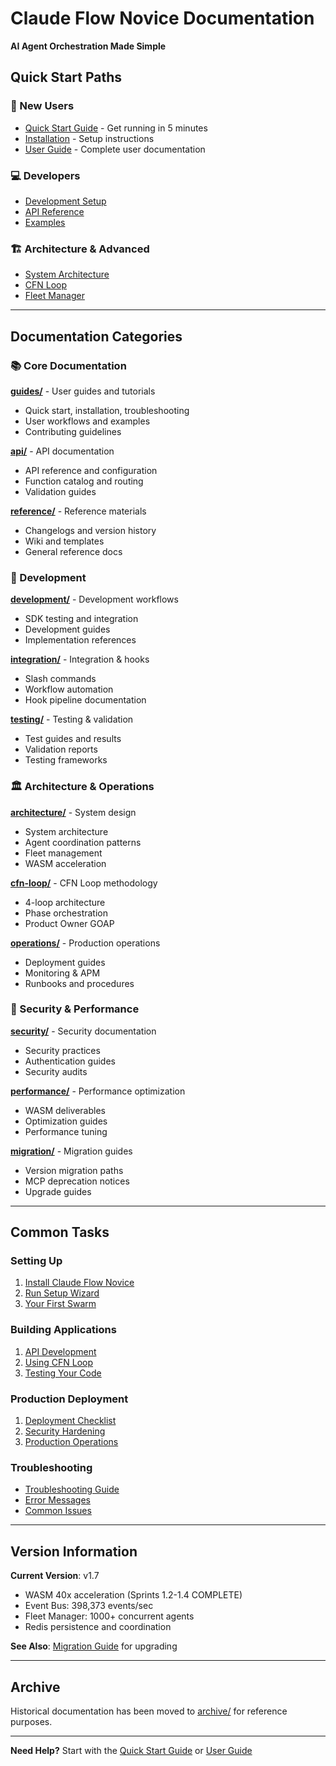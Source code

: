 # Claude Flow Novice Documentation

**AI Agent Orchestration Made Simple**

## Quick Start Paths

### 🚀 New Users
- [Quick Start Guide](./guides/QUICK_START.md) - Get running in 5 minutes
- [Installation](./guides/INSTALLATION.md) - Setup instructions
- [User Guide](./guides/user/USER_GUIDE.md) - Complete user documentation

### 💻 Developers
- [Development Setup](./guides/DEVELOPMENT_SETUP.md)
- [API Reference](./api/API.md)
- [Examples](./guides/EXAMPLES.md)

### 🏗️ Architecture & Advanced
- [System Architecture](./architecture/ARCHITECTURE.md)
- [CFN Loop](./cfn-loop/CFN_LOOP_PHASE_ORCHESTRATION.md)
- [Fleet Manager](./architecture/fleet-manager-design.md)

---

## Documentation Categories

### 📚 Core Documentation

**[guides/](./guides/)** - User guides and tutorials
- Quick start, installation, troubleshooting
- User workflows and examples
- Contributing guidelines

**[api/](./api/)** - API documentation
- API reference and configuration
- Function catalog and routing
- Validation guides

**[reference/](./reference/)** - Reference materials
- Changelogs and version history
- Wiki and templates
- General reference docs

### 🔧 Development

**[development/](./development/)** - Development workflows
- SDK testing and integration
- Development guides
- Implementation references

**[integration/](./integration/)** - Integration & hooks
- Slash commands
- Workflow automation
- Hook pipeline documentation

**[testing/](./testing/)** - Testing & validation
- Test guides and results
- Validation reports
- Testing frameworks

### 🏛️ Architecture & Operations

**[architecture/](./architecture/)** - System design
- System architecture
- Agent coordination patterns
- Fleet management
- WASM acceleration

**[cfn-loop/](./cfn-loop/)** - CFN Loop methodology
- 4-loop architecture
- Phase orchestration
- Product Owner GOAP

**[operations/](./operations/)** - Production operations
- Deployment guides
- Monitoring & APM
- Runbooks and procedures

### 🔐 Security & Performance

**[security/](./security/)** - Security documentation
- Security practices
- Authentication guides
- Security audits

**[performance/](./performance/)** - Performance optimization
- WASM deliverables
- Optimization guides
- Performance tuning

**[migration/](./migration/)** - Migration guides
- Version migration paths
- MCP deprecation notices
- Upgrade guides

---

## Common Tasks

### Setting Up
1. [Install Claude Flow Novice](./guides/INSTALLATION.md)
2. [Run Setup Wizard](./guides/SETUP_WIZARD.md)
3. [Your First Swarm](./guides/QUICK_START.md)

### Building Applications
1. [API Development](./api/API.md)
2. [Using CFN Loop](./cfn-loop/CFN_LOOP_PHASE_ORCHESTRATION.md)
3. [Testing Your Code](./testing/README.md)

### Production Deployment
1. [Deployment Checklist](./operations/DEPLOYMENT.md)
2. [Security Hardening](./security/DEPLOYMENT_CHECKLIST.md)
3. [Production Operations](./operations/PRODUCTION_OPERATIONS.md)

### Troubleshooting
- [Troubleshooting Guide](./guides/TROUBLESHOOTING.md)
- [Error Messages](./guides/EXAMPLES.md)
- [Common Issues](./operations/README.md)

---

## Version Information

**Current Version**: v1.7
- WASM 40x acceleration (Sprints 1.2-1.4 COMPLETE)
- Event Bus: 398,373 events/sec
- Fleet Manager: 1000+ concurrent agents
- Redis persistence and coordination

**See Also**: [Migration Guide](./migration/V2_MIGRATION_GUIDE.md) for upgrading

---

## Archive

Historical documentation has been moved to [archive/](./archive/) for reference purposes.

---

**Need Help?** Start with the [Quick Start Guide](./guides/QUICK_START.md) or [User Guide](./guides/user/USER_GUIDE.md)
